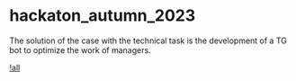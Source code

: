# hackaton_autumn_2023
The solution of the case with the technical task is the development of a TG bot to optimize the work of managers.

[!all](https://github.com/Gooooosha/hackaton_autumn_2023/blob/main/Untitled.png)
